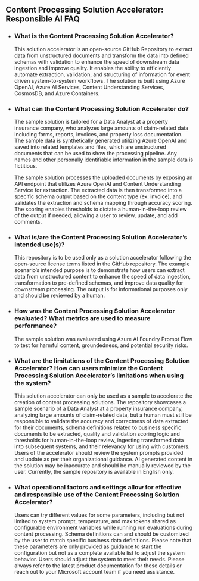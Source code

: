 ## Content Processing Solution Accelerator: Responsible AI FAQ 

- ### What is the Content Processing Solution Accelerator? 

  This solution accelerator is an open-source GitHub Repository to extract data from unstructured documents and transform the data into defined schemas with validation to enhance the speed of downstream data ingestion and improve quality. It enables the ability to efficiently automate extraction, validation, and structuring of information for event driven system-to-system workflows. The solution is built using Azure OpenAI, Azure AI Services, Content Understanding Services, CosmosDB, and Azure Containers.  

 

- ### What can the Content Processing Solution Accelerator do?  

    The sample solution is tailored for a Data Analyst at a property insurance company, who analyzes large amounts of claim-related data including forms, reports, invoices, and property loss documentation. The sample data is synthetically generated utilizing Azure OpenAI and saved into related templates and files, which are unstructured documents that can be used to show the processing pipeline. Any names and other personally identifiable information in the sample data is fictitious.  

    The sample solution processes the uploaded documents by exposing an API endpoint that utilizes Azure OpenAI and Content Understanding Service for extraction. The extracted data is then transformed into a specific schema output based on the content type (ex: invoice), and validates the extraction and schema mapping through accuracy scoring. The scoring enables thresholds to dictate a human-in-the-loop review of the output if needed, allowing a user to review, update, and add comments.  

- ### What is/are the Content Processing Solution Accelerator’s intended use(s)? 

    This repository is to be used only as a solution accelerator following the open-source license terms listed in the GitHub repository. The example scenario’s intended purpose is to demonstrate how users can extract data from unstructured content to enhance the speed of data ingestion, transformation to pre-defined schemas, and improve data quality for downstream processing. The output is for informational purposes only and should be reviewed by a human. 


- ### How was the Content Processing Solution Accelerator evaluated? What metrics are used to measure performance? 

  The sample solution was evaluated using Azure AI Foundry Prompt Flow to test for harmful content, groundedness, and potential security risks.  

- ### What are the limitations of the Content Processing Solution Accelerator? How can users minimize the Content Processing Solution Accelerator’s limitations when using the system?   

  This solution accelerator can only be used as a sample to accelerate the creation of content processing solutions. The repository showcases a sample scenario of a Data Analyst at a property insurance company, analyzing large amounts of claim-related data, but a human must still be responsible to validate the accuracy and correctness of data extracted for their documents, schema definitions related to business specific documents to be extracted, quality and validation scoring logic and thresholds for human-in-the-loop review, ingesting transformed data into subsequent systems, and their relevancy for using with customers. Users of the accelerator should review the system prompts provided and update as per their organizational guidance. AI generated content in the solution may be inaccurate and should be manually reviewed by the user. Currently, the sample repository is available in English only. 

- ### What operational factors and settings allow for effective and responsible use of the Content Processing Solution Accelerator? 

    Users can try different values for some parameters, including but not limited to system prompt, temperature, and max tokens shared as configurable environment variables while running run evaluations during content processing. Schema definitions can and should be customized by the user to match specific business data definitions. Please note that these parameters are only provided as guidance to start the configuration but not as a complete available list to adjust the system behavior. Users should adjust the system to meet their needs. Please always refer to the latest product documentation for these details or reach out to your Microsoft account team if you need assistance. 